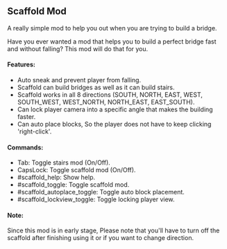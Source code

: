 ## Scaffold Mod

A really simple mod to help you out when you are trying to build a bridge.

Have you ever wanted a mod that helps you to build a perfect bridge fast and without falling? This mod will do that for you.

#### Features:
* Auto sneak and prevent player from falling.
* Scaffold can build bridges as well as it can build stairs.
* Scaffold works in all 8 directions (SOUTH, NORTH, EAST, WEST, SOUTH_WEST, WEST_NORTH, NORTH_EAST, EAST_SOUTH).
* Can lock player camera into a specific angle that makes the building faster.
* Can auto place blocks, So the player does not have to keep clicking 'right-click'.


#### Commands:

* Tab: Toggle stairs mod (On/Off).
* CapsLock: Toggle scaffold mod (On/Off).
* #scaffold_help: Show help.
* #scaffold_toggle: Toggle scaffold mod.
* #scaffold_autoplace_toggle: Toggle auto block placement.
* #scaffold_lockview_toggle: Toggle locking player view.


#### Note:
Since this mod is in early stage, Please note that you'll have to turn off the scaffold after finishing using it or if you want to change direction.

